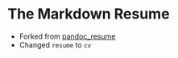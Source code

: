 The Markdown Resume
===================
* Forked from [pandoc_resume](https://github.com/mszep/pandoc_resume)
* Changed `resume` to `cv`
